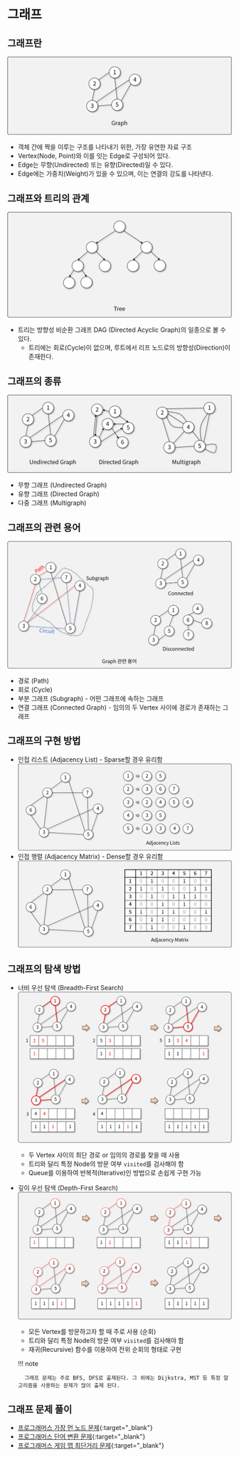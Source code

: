 # 그래프

## 그래프란

![그래프](img/section2/1.png)

- 객체 간에 짝을 이루는 구조를 나타내기 위한, 가장 유연한 자료 구조
- Vertex(Node, Point)와 이를 잇는 Edge로 구성되어 있다.
- Edge는 무향(Undirected) 또는 유향(Directed)일 수 있다.
- Edge에는 가중치(Weight)가 있을 수 있으며, 이는 연결의 강도를 나타낸다.

## 그래프와 트리의 관계

![트리](img/section2/2.png)

- 트리는 방향성 비순환 그래프 DAG (Directed Acyclic Graph)의 일종으로 볼 수 있다.
    - 트리에는 회로(Cycle)이 없으며, 루트에서 리프 노드로의 방향성(Direction)이 존재한다.

## 그래프의 종류

![그래프의 종류](img/section2/3.png)

- 무향 그래프 (Undirected Graph)
- 유향 그래프 (Directed Graph)
- 다중 그래프 (Multigraph)

## 그래프의 관련 용어

![그래프의 부분 구조](img/section2/4.png)

- 경로 (Path)
- 회로 (Cycle)
- 부분 그래프 (Subgraph) - 어떤 그래프에 속하는 그래프
- 연결 그래프 (Connected Graph) - 임의의 두 Vertex 사이에 경로가 존재하는 그래프

## 그래프의 구현 방법

- 인접 리스트 (Adjacency List) - Sparse할 경우 유리함
![인접 리스트](img/section2/5.png)
- 인접 행렬 (Adjacency Matrix) - Dense할 경우 유리함
![인접 행렬](img/section2/6.png)

## 그래프의 탐색 방법

- 너비 우선 탐색 (Breadth-First Search)
![BFS](img/section2/7.png)
    - 두 Vertex 사이의 최단 경로 or 임의의 경로를 찾을 때 사용
    - 트리와 달리 특정 Node의 방문 여부 `visited`를 검사해야 함
    - Queue를 이용하여 반복적(Iterative)인 방법으로 손쉽게 구현 가능
- 깊이 우선 탐색 (Depth-First Search)
![DFS](img/section2/8.png)
    - 모든 Vertex를 방문하고자 할 때 주로 사용 (순회)
    - 트리와 달리 특정 Node의 방문 여부 `visited`를 검사해야 함
    - 재귀(Recursive) 함수를 이용하여 전위 순회의 형태로 구현

    !!! note

        그래프 문제는 주로 BFS, DFS로 출제된다. 그 외에는 Dijkstra, MST 등 특정 알고리즘을 사용하는 문제가 많이 출제 된다.

## 그래프 문제 풀이

- [프로그래머스 가장 먼 노드 문제](https://school.programmers.co.kr/learn/courses/30/lessons/49189){:target="_blank"}
- [프로그래머스 단어 변환 문제](https://school.programmers.co.kr/learn/courses/30/lessons/43163){:target="_blank"}
- [프로그래머스 게임 맵 최단거리 문제](https://school.programmers.co.kr/learn/courses/30/lessons/1844){:target="_blank"}